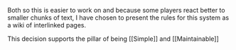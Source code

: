 Both so this is easier to work on and because some players react better to smaller chunks of text, I have chosen to present the rules for this system as a wiki of interlinked pages.

This decision supports the pillar of being [[Simple]] and [[Maintainable]]